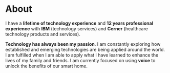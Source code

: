 # About

I have a **lifetime of technology experience** and **12 years professional experience** with **IBM** (technology services) and **Cerner** (healthcare technology products and services).

**Technology has always been my passion**. I am constantly exploring how established and emerging technologies are being applied around the world. I am fulfilled when I am able to apply what I have learned to enhance the lives of my family and friends. I am currently focused on using **voice** to unlock the benefits of our smart home.
